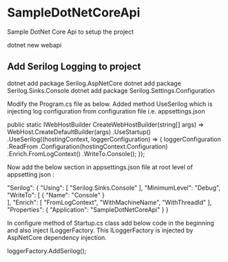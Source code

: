 # SampleDotNetCoreApi
Sample DotNet Core Api to setup the project

dotnet new webapi

## Add Serilog Logging to project 

dotnet add package Serilog.AspNetCore
dotnet add package Serilog.Sinks.Console
dotnet add package Serilog.Settings.Configuration

Modify the Program.cs file as below. Added method UseSerilog which is injecting log configuration from configuration file i.e. appsettings.json 

public static IWebHostBuilder CreateWebHostBuilder(string[] args) =>
            WebHost.CreateDefaultBuilder(args)
                .UseStartup<Startup>()
                .UseSerilog((hostingContext, loggerConfiguration) => {
                    loggerConfiguration
                    .ReadFrom
                    .Configuration(hostingContext.Configuration)
                    .Enrich.FromLogContext()
                    .WriteTo.Console();
                });


Now add the below section in appsettings.json file at root level of appsetting json : 

"Serilog": {
      "Using": [ "Serilog.Sinks.Console" ],
      "MinimumLevel": "Debug",
      "WriteTo": [
        { "Name": "Console" }        
      ],
      "Enrich": [ "FromLogContext", "WithMachineName", "WithThreadId" ],
      "Properties": {
      "Application": "SampleDotNetCoreApi"
      }
    }

In configure method of Startup.cs class add below code in the beginning and also inject ILoggerFactory. This ILoggerFactory is injected by AspNetCore dependency injection.

loggerFactory.AddSerilog();